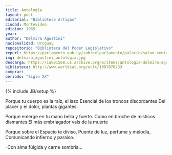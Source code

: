 ```yaml
---
title: Antología
layout: post
editorial: "Biblioteca Artigas"
ciudad: Montevideo
edicion: 1965
year:  
author: "Delmira Agustini"
nacionalidad: Uruguay
repositorio: "Biblioteca del Poder Legislativo"
repurl: https://parlamento.gub.uy/sobreelparlamento/palacio/salon-central-de-biblioteca
img: delmira_agustini_antologia.jpg
descarga: https://ia601508.us.archive.org/6/items/antologia-delmira-agustini/Antologia%20-%20Delmira%20Agustini.pdf
biblioteca: http://www.worldcat.org/oclc/1087070733
comprar: 
periodo: "Siglo XX"
---
```

{% include JB/setup %}

Porque tu cuerpo es la raíz, el lazo
Esencial de los troncos discordantes
Del placer y el dolor, plantas gigantes.
 
Porque emerge en tu mano bella y fuerte.
Como en broche de místicos diamantes
El más embriagador vals de la muerte

Porque sobre el Espacio te diviso,
Puente de luz, perfume y melodía,
Comunicando infierno y paraíso.

-Con alma fúlgida y carne sombría…
